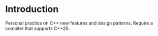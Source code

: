 # Introduction
Personal practice on C++ new features and design patterns.
Require a compiler that supports C++20.